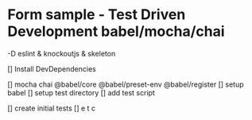 # Form sample - Test Driven Development babel/mocha/chai

 -D eslint & knockoutjs & skeleton

[] Install DevDependencies

[] mocha chai @babel/core @babel/preset-env @babel/register
[] setup babel
[] setup test directory
[] add test script

[] create initial tests
[] e t c